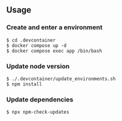 ## Usage

### Create and enter a environment
```
$ cd .devcontainer
$ docker compose up -d
$ docker compose exec app /bin/bash
```

### Update node version
```
$ ./.devcontainer/update_environments.sh
$ npm install
```

### Update dependencies
```
$ npx npm-check-updates
```

